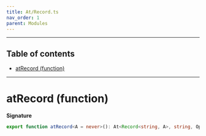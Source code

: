 ```yaml
---
title: At/Record.ts
nav_order: 1
parent: Modules
---
```


---

<h2 class="text-delta">Table of contents</h2>

- [atRecord (function)](#atrecord-function)

---

# atRecord (function)

**Signature**

```ts
export function atRecord<A = never>(): At<Record<string, A>, string, Option<A>> { ... }
```

